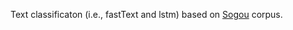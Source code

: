 Text classificaton (i.e., fastText and lstm) based on [Sogou](http://www.sogou.com/labs/resource/cs.php) corpus.
